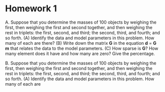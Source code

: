 # Homework 1

A. Suppose that you determine the masses of 100 objects by weighing the first, then weighing the first and second together, and then weighing the rest in triplets: the first, second, and third; the second, third, and fourth; and so forth. (A) Identify the data and model
parameters in this problem. How many of each are there? (B) Write down the matrix **G** in the equation  **d** = **G** **m** that relates the data to the model parameters. (C) How sparse is **G**? How many element does it have and how many are zero? Give the percentage.

B. Suppose that you determine the masses of 100 objects by weighing the first, then weighing the first and second together, and then weighing the rest in triplets: the first, second, and third; the second, third, and fourth; and so forth. (A) Identify the data and model
parameters in this problem. How many of each are

